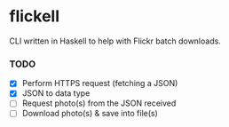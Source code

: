 # flickell
CLI written in Haskell to help with Flickr batch downloads.

### TODO
- [x] Perform HTTPS request (fetching a JSON)
- [x] JSON to data type
- [ ] Request photo(s) from the JSON received
- [ ] Download photo(s) & save into file(s)
